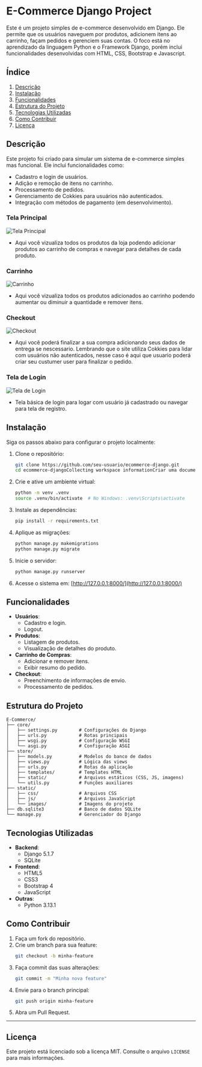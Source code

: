 # E-Commerce Django Project

Este é um projeto simples de e-commerce desenvolvido em Django. Ele permite que os usuários naveguem por produtos, adicionem itens ao carrinho, façam pedidos e gerenciem suas contas. O foco está no aprendizado da linguagem Python e o Framework Django, porém inclui funcionalidades desenvolvidas com HTML, CSS, Bootstrap e Javascript.

## Índice

1. [Descrição](#descrição)
2. [Instalação](#instalação)
3. [Funcionalidades](#funcionalidades)
4. [Estrutura do Projeto](#estrutura-do-projeto)
5. [Tecnologias Utilizadas](#tecnologias-utilizadas)
6. [Como Contribuir](#como-contribuir)
7. [Licença](#licença)

## Descrição

Este projeto foi criado para simular um sistema de e-commerce simples mas funcional.  Ele inclui funcionalidades como:

- Cadastro e login de usuários.
- Adição e remoção de itens no carrinho.
- Processamento de pedidos.
- Gerenciamento de Cokkies para usuários não autenticados. 
- Integração com métodos de pagamento (em desenvolvimento).

### Tela Principal
![Tela Principal](static/imgProject/telaPrincipal.PNG)
- Aqui você vizualiza todos os produtos da loja podendo adicionar produtos ao carrinho de compras e navegar para detalhes de cada produto.



### Carrinho
![Carrinho](static/imgProject/Cart.PNG)
- Aqui você vizualiza todos os produtos adicionados ao carrinho podendo aumentar ou diminuir a quantidade e remover itens.



### Checkout
![Checkout](static/imgProject/Checkout.PNG)
- Aqui você poderá finalizar a sua compra adicionando seus dados de entrega se nescessario. Lembrando que o site utiliza Cokkies para lidar com usuários não autenticados, nesse caso é aqui que usuario poderá criar seu custumer user para finalizar o pedido.



### Tela de Login
![Tela de Login](static/imgProject/login.PNG)
- Tela básica de login para logar com usuário já cadastrado ou navegar para tela de registro.


## Instalação

Siga os passos abaixo para configurar o projeto localmente:

1. Clone o repositório:
   ```bash
   git clone https://github.com/seu-usuario/ecommerce-django.git
   cd ecommerce-djangoCollecting workspace informationCriar uma documentação para o seu projeto é uma ótima ideia para facilitar a manutenção e o entendimento do sistema. Aqui está um guia para criar uma documentação básica e bem estruturada para o seu projeto Django.

2. Crie e ative um ambiente virtual:
   ```bash
   python -m venv .venv
   source .venv/bin/activate  # No Windows: .venv\Scripts\activate
   ```

3. Instale as dependências:
   ```bash
   pip install -r requirements.txt
   ```

4. Aplique as migrações:
   ```bash
   python manage.py makemigrations
   python manage.py migrate
   ```

5. Inicie o servidor:
   ```bash
   python manage.py runserver
   ```

6. Acesse o sistema em: [http://127.0.0.1:8000/](http://127.0.0.1:8000/)


## Funcionalidades

- **Usuários**:
  - Cadastro e login.
  - Logout.
- **Produtos**:
  - Listagem de produtos.
  - Visualização de detalhes do produto.
- **Carrinho de Compras**:
  - Adicionar e remover itens.
  - Exibir resumo do pedido.
- **Checkout**:
  - Preenchimento de informações de envio.
  - Processamento de pedidos.


## Estrutura do Projeto

```
E-Commerce/
├── core/
│   ├── settings.py        # Configurações do Django
│   ├── urls.py            # Rotas principais
│   ├── wsgi.py            # Configuração WSGI
│   └── asgi.py            # Configuração ASGI
├── store/
│   ├── models.py          # Modelos do banco de dados
│   ├── views.py           # Lógica das views
│   ├── urls.py            # Rotas da aplicação
│   ├── templates/         # Templates HTML
│   ├── static/            # Arquivos estáticos (CSS, JS, imagens)
│   └── utils.py           # Funções auxiliares
├── static/
│   ├── css/               # Arquivos CSS
│   ├── js/                # Arquivos JavaScript
│   └── images/            # Imagens do projeto
├── db.sqlite3             # Banco de dados SQLite
└── manage.py              # Gerenciador do Django
```

## Tecnologias Utilizadas

- **Backend**:
  - Django 5.1.7
  - SQLite
- **Frontend**:
  - HTML5
  - CSS3
  - Bootstrap 4
  - JavaScript
- **Outras**:
  - Python 3.13.1


## Como Contribuir

1. Faça um fork do repositório.
2. Crie um branch para sua feature:
   ```bash
   git checkout -b minha-feature
   ```
3. Faça commit das suas alterações:
   ```bash
   git commit -m "Minha nova feature"
   ```
4. Envie para o branch principal:
   ```bash
   git push origin minha-feature
   ```
5. Abra um Pull Request.

---

## Licença

Este projeto está licenciado sob a licença MIT. Consulte o arquivo `LICENSE` para mais informações.

